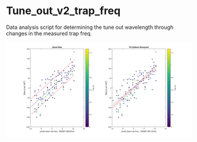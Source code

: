 # Tune_out_v2_trap_freq
Data analysis script for determining the tune out wavelength through changes in the measured trap freq.

![An example TO](/nice_plots/to_fit.png)
